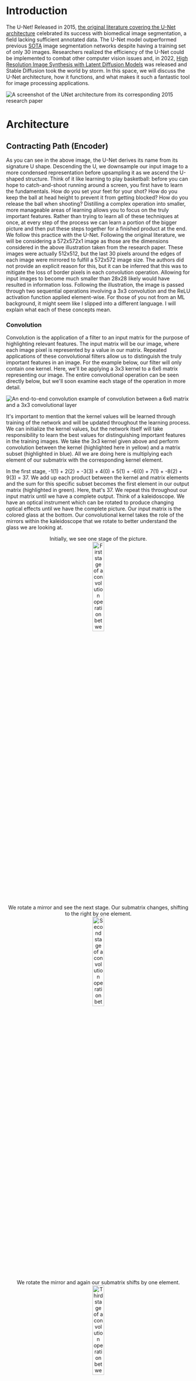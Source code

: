# Introduction

The U-Net! Released in 2015, [the original literature covering the U-Net architecture](https://arxiv.org/abs/1505.04597) celebrated its success with biomedical image segmentation, a field lacking sufficient annotated data. The U-Net model outperformed previous [SOTA](https://github.com/ejohansson13/concepts_explained/blob/main/Acronyms.md) image segmentation networks despite having a training set of only 30 images. Researchers realized the efficiency of the U-Net could be implemented to combat other computer vision issues and, in 2022, [High Resolution Image Synthesis with Latent Diffusion Models](https://arxiv.org/abs/2112.10752) was released and Stable Diffusion took the world by storm. In this space, we will discuss the U-Net architecture, how it functions, and what makes it such a fantastic tool for image processing applications.

![A screenshot of the UNet architecture from its corresponding 2015 research paper](/UNet/Images/unet_architecture.png)
# Architecture

## Contracting Path (Encoder)

As you can see in the above image, the U-Net derives its name from its signature U shape. Descending the U, we downsample our input image to a more condensed representation before upsampling it as we ascend the U-shaped structure. Think of it like learning to play basketball: before you can hope to catch-and-shoot running around a screen, you first have to learn the fundamentals. How do you set your feet for your shot? How do you keep the ball at head height to prevent it from getting blocked? How do you release the ball when shooting? Distilling a complex operation into smaller, more manageable areas of learning allows you to focus on the truly important features. Rather than trying to learn all of these techniques at once, at every step of the process we can learn a portion of the bigger picture and then put these steps together for a finished product at the end. We follow this practice with the U-Net. Following the original literature, we will be considering a 572x572x1 image as those are the dimensions considered in the above illustration taken from the research paper. These images were actually 512x512, but the last 30 pixels around the edges of each image were mirrored to fulfill a 572x572 image size. The authors did not provide an explicit reason for this, but it can be inferred that this was to mitigate the loss of border pixels in each convolution operation. Allowing for input images to become much smaller than 28x28 likely would have resulted in information loss. Following the illustration, the image is passed through two sequential operations involving a 3x3 convolution and the ReLU activation function applied element-wise. For those of you not from an ML background, it might seem like I slipped into a different language. I will explain what each of these concepts mean.  

### Convolution
Convolution is the application of a filter to an input matrix for the purpose of highlighting relevant features. The input matrix will be our image, where each image pixel is represented by a value in our matrix. Repeated applications of these convolutional filters allow us to distinguish the truly important features in an image. For the example below, our filter will only contain one kernel. Here, we'll be applying a 3x3 kernel to a 6x6 matrix representing our image. The entire convolutional operation can be seen directly below, but we'll soon examine each stage of the operation in more detail.

![An end-to-end convolution example of convolution between a 6x6 matrix and a 3x3 convolutional layer](/UNet/Images/convolution_with_calculations.png)

It's important to mention that the kernel values will be learned through training of the network and will be updated throughout the learning process. We can initialize the kernel values, but the network itself will take responsibility to learn the best values for distinguishing important features in the training images. We take the 3x3 kernel given above and perform convolution between the kernel (highlighted here in yellow) and a matrix subset (highlighted in blue). All we are doing here is multiplying each element of our submatrix with the corresponding kernel element.

In the first stage, -1(1) + 2(2) + -3(3) + 4(0) + 5(1) + -6(0) + 7(1) + -8(2) + 9(3) = 37. We add up each product between the kernel and matrix elements and the sum for this specific subset becomes the first element in our output matrix (highlighted in green). Here, that's 37. We repeat this throughout our input matrix until we have a complete output. Think of a kaleidoscope. We have an optical instrument which can be rotated to produce changing optical effects until we have the complete picture. Our input matrix is the colored glass at the bottom. Our convolutional kernel takes the role of the mirrors within the kaleidoscope that we rotate to better understand the glass we are looking at. 
<p align="center" width="100%">
  Initially, we see one stage of the picture. <br>
  <img src="/UNet/Images/cwc_first_stage.png" alt="First stage of a convolution operation between a matrix and a kernel" width="25%">
</p>

<p align="center" width="100%">
  We rotate a mirror and see the next stage. Our submatrix changes, shifting to the right by one element. <br>
  <img src="/UNet/Images/cwc_second_stage.png" alt="Second stage of a convolution operation between a matrix and a kernel" width="25%"> 
</p>
 
<p align="center" width="100%">
  We rotate the mirror and again our submatrix shifts by one element. <br>
  <img src="/UNet/Images/cwc_third_stage.png" alt="Third stage of a convolution operation between a matrix and a kernel" width="25%">  
</p>

<p align="center" width="100%">
  And again, completing the topmost row. For every step in our convolutional operation, the relevant matrix subset will be in blue.<br>
  <img src="/UNet/Images/cwc_fourth_stage.png" alt="Fourth stage of a convolution operation between a matrix and a kernel" width="25%">  
</p>

So far, we have only been looking at the top row of the kaleidoscope image. And so we shift the lens down slightly to the next stage. Accordingly, our submatrix will shift down one row, and we will repeat the above process for the next row in our matrix. A lot of the image will look the same but we have swapped the topmost row for the next row down. ![Second row of a convolution operation between a matrix and a kernel](/UNet/Images/cwc_second_row.png) We complete the second row, shift down, and perform the same operations on the third row in our matrix. ![Third row of a convolution operation between a matrix and a kernel](/UNet/Images/cwc_third_row.png) We shift down another row and arrive at all the information our kaleidoscope has to offer and correspondingly all the information our kernel has taken from our input matrix. ![Fourth row of a convolution operation between a matrix and a kernel](/UNet/Images/cwc_fourth_row.png) 
As you can see in the example, our input matrix is 6x6 while our output matrix is 4x4. The reason for this decrease in size is that as we move the kernel around the input matrix, we lose out on the edge most matrix elements. Convolution discards the edges of the image due to the incomplete context around those pixels, similar to our example.

#### Stride, Padding, and Kernel Size

Convolution is a more complex operation than the example presented above. Now that we've walked through a simplified example, let's touch on some more details of its functionality. 

##### Stride
Stride determines how our kernel moves around our input matrix. In our example above, we utilized a 3x3 kernel to filter our 6x6 input matrix. Our kernel shifted by one value as it maneuvered through the matrix. Our kernel operated with a stride of 1. The matrix subsets that interacted with our kernel are highlighted in blue below.
<p align="center" width="100%">
  <img src="/UNet/Images/convolution_stride_1.png" width="55%">
</p>

We can see that our kernel interacted with one 3x3 submatrix before shifting by one column and interacting with the adjacent 3x3 submatrix. This is a stride of 1. If our kernel operated with a stride of 2, it would "skip" a column and operate on the next 3x3 submatrix. Let's look at which submatrices would be used if our kernel operated with a stride of 3.

<p align="center" width="100%">
  <img src="/UNet/Images/convolution_stride_3.png" width="55%">
</p>

Our kernel starts with the same initial submatrix. It then strides 3 values and selects the next submatrix. Reaching the end of the row, it shifts down. With a stride of 1, it would shift down by one row. But, our stride defines both how our kernel moves horizontally and vertically. With a stride of 3, we shift down by 3 values. Our next submatrix is selected. We then shift horizontally by another 3 values and arrive at the end of our input matrix. This leaves us with far fewer submatrices that interact with our kernel, affecting the size of our output matrix. We can visualize this below.

<p align="center" width="100%">
  <img src="/UNet/Images/convolution_stride_3_result.png" width="55%">
</p>

Our initial convolution operation with a stride of 1 gave us an output matrix of 4x4. With a stride of 3, the same convolutional kernel outputs a 2x2 matrix. Changing our stride changes the number of opportunities our kernel has to interact with our input matrix elements. With a stride of 3, it still touches every matrix element, but there are no overlapping values in our submatrices. Each 3x3 submatrix is isolated, convolved, then dispatched for the next submatrix. In contrast, our convolution with a stride of 1 had multiple overlapping values between submatrices. This allowed the kernel to consider both the current window of data and its relation to our previous window. Shared values between submatrices offer the kernel a comprehensive view of both the current submatrix and its broader context of neighboring data. Lengthening the stride narrows the kernel's focus to a singular window at a time and minimizes the context gleaned from shared values between operations. 

##### Padding
Another convolutional element is padding. Padding also affects the size of our convolutional output. In our initial example, we convolve a 6x6 input matrix and output a 4x4 matrix. Some information on the border of our matrix is lost due to the lack of corresponding context. The impact of values along the edge of our matrix is minimized as they have fewer options to interact with the kernel. To mitigate that information loss, we can employ padding. Padding insulates our input matrix by appending it with rows and columns of additional data. This additional data increases the consideration given to our border values by the kernel. This data usually follows one of two functions: padding by mirroring or padding with zeros.

<p align="center" width="100%">
  <img src="/UNet/Images/convolution_padding_mirror.png" width="35%">
</p>

Mirroring, as seen above, involves copying the adjacent outer elements. The intuition behind mirroring is to extend the matrix with identical values to those along the border, ensuring the broader context extending our image follows the same distribution as our original matrix values. In our example above we padded by 1. We added 1 row on top of our matrix, 1 row along the bottom, 1 column to the left of our matrix, and 1 column to the right. We can pad by any number, up until duplicating the matrix height and width. Beyond that, there is no additional data to mirror. In the U-Net paper, input images to the network were 512x512 but were padded through mirroring to 572x572 to preserve coherency as the image features were downsampled. Increasing our image size by 60 vertically and horizontally requires mirroring the last 30 rows and columns of the input matrix.

<p align="center" width="100%">
  <img src="/UNet/Images/convolution_padding_zeros.png" width="35%">
</p>

An alternative option for padding is to pad with zeros. As demonstrated above, padding with zeros is autological. We append our input matrix with zeros along the border, extending our data to allow for the border values to factor into our convolutional operation. Padding with zeros diverges from mirroring in the emphasis placed along the border values. While mirroring emphasizes homogeneity in the extension of our input data, padding with zeros directs the kernel's focus to the matrix's original data. It extends our input matrix by zeros, increasing our height and width but maintaining our original data distribution.

<p align="center" width="100%">
  <img src="/UNet/Images/convolution_padding_results.png" width="50%">
</p>

Above, we can see the results of either padding operation when convolved with our original 3x3 kernel. As you can see, in both cases, our output matrix has the same height and width as our original input matrix. Padding by 1 preserves the dimensionality of our input and prevents the slight downsizing of data that would otherwise occur. Logically, the differences between the output matrices of either padding method only lie on the edges of the matrices. This is where we padded the image and this is the position of their distinctions. In fact, the inner 4x4 matrix of both outputs are identical to each other and the original 4x4 output matrix we received from our convolution without padding, revisited below. 

<p align="center" width="100%">
  <img src="/UNet/Images/convolution_original_result.png" width="40%">
</p>

Padding allows control over the height and width of the output matrix without affecting the core values propagated throughout our network. By controlling the amount we pad to the input matrix, we have direct control over the size of the output matrix. If we want to preserve our height and width, we can pad by 1. If we want to increase the size of our output matrix, we can pad by a larger number. Padding offers a quick and easy solution to preserve dimensionality throughout convolutional operations. There is no concern of data distortion through padding. Padding symmetrically centers the input data and appends additional data to the edges of the matrix. However, padding by too much propagates nonsensical values along the edges of our output matrices. For that reason, the padding amount is normally proportional to the size of the input matrix. 

##### Kernel Size
The last convolutional variable we'll cover in this section is kernel size. In the example above and the majority of the U-Net, 3x3 kernels are used for convolution. Convolutions with a 3x3 kernel are fairly ubiquitous throughout machine learning architectures. They offer a local context without considering too many values for each operation. Convolution with a 3x3 kernel ensures that only adjacent values are considered at every step. It also prevents overt downsizing of our matrix dimensions. Let's look at the effect of increasing kernel size to a 5x5 convolutional kernel.

<p align="center" width="100%">
  <img src="/UNet/Images/convolution_kernel_five_by_five.png" width="45%">
</p>

We perform convolution with a stride of 1 and no padding. As we can see, increasing our kernel size to 5x5 has resulted in a decrease in the size of our output matrix, from 4x4 to 2x2. Considering more values at each kernel interaction results in fewer operations needed to consider the entirety of our input matrix. It can also affect the progression of image features. Compressing more values into each kernel interaction dilutes the focus paid to each feature in a submatrix. We can think of the submatrix corresponding to the kernel as a class, and the kernel as the respective teacher. Increasing the number of students forces the teacher to pay attention to an increased number of variables. Increasing the potential recipients of concentration leaves less attention for other students. For image features, this would be a potentially significant characteristic going unnoticed and failing to advance in the network. We can visualize this by comparing our original output matrix from a 3x3 kernel to our new output from a 5x5 kernel. 

<p align="center" width="100%">
  <img src="/UNet/Images/convolution_kernel_size_results.png" width="30%">
</p>

Comparing these matrices, it's difficult to observe much similarity. Broadening the window for every convolution operation resulted in an unbalanced impression of certain features in the data. Some features were overemphasized, while others seem to be underemphasized. This is a toy example. With a larger input matrix, it would be more difficult to discern the effect of a larger kernel on the convolutional end-product. With larger input data, the importance placed on the locality of features can be minimized. Larger input size would likely lead to larger features, which can be properly captured in a larger convolutional kernel. 

Smaller kernels have a significant advantage in computational costs. A smaller kernel size requires fewer numbers for the model to remember. Remember how we mentioned the network was responsible for ultimately determining the values of the convolutional kernels? It does this by comparing its predicted output to a provided correct answer, which we'll touch more on later. A smaller convolutional leads to fewer numbers the network has to update and fine-tune in the hopes of improving its output.

We touched on a few more details of convolution: stride, padding, and kernel size. As demonstrated above, altering any of these parameters can affect the dimensionality of the features we advance in our network. They can alter the attention paid to adjacent features and the overall perspective taken on the input data. They aren't necessary for the U-Net but, any intuitive understanding of convolution would be incomplete without considering their effect. The examples we gave above were simplified and only considered one channel, but all three aspects operate the same on multi-channel inputs.

### Rectified Linear Unit
Now that we thoroughly understand convolution, let's talk about activation functions. Continuing with our matrix example, we can take our output matrix and apply an element-wise activation function. An activation function takes in a value and acts like a security checkpoint at the airport. At the airport, if you have a bottle with liquid over a certain volume, you must empty it before continuing. Rules are in place and if you fall short of those rules, you alter your input before proceeding. Depending on the value input to the activation function, it may allow that value to pass unaffected or reject the value and replace it with 0. These actions will also change depending on the respective activation function. The rectified linear unit (ReLU) activation function allows all nonnegative values to pass, and rejects negative values, setting them to 0.
<p align="center" width="100%">
  <img src="/UNet/Images/relu_activation_function.png" alt="A graph demonstrating the Rectified Linear Unit activation function" width="25%">
</p>

After passing our output matrix through the ReLU activation function, we have the following matrix. As you can see, only negative values were affected.
<p align="center" width="100%">
  <img src="/UNet/Images/matrix_after_activation.png" width="55%">
</p>

By passing our output matrix through this activation function, we are zeroing all negative values. This is important. Activation functions take on the nonlinear responsibility of our network. Without introducing any nonlinearity, we are bounding our network to linear representations. Regardless of our architecture or number of layers, a combination of linear operations will always result in a linear output and fail to capture a more complex relationship. This is illustrated in the graph below. We have a simple linear relationship (y=2x) and a more complex linear relationship (y=5(2(x-1)-2)-5). Both are attempting to model the quadratic relationship \(y= x^2\).
<p align="center" width="100%">
  <img src="/UNet/Images/linear_vs_nonlinear.png" alt="A simple example of linear operations failing to capture more complex data relationships"               width="30%">
</p>
  
Expressing this idea in 2-dimensions might seem reductive, but we can see that regardless of the number of operations in our linear relationship, we fail to adequately represent the quadratic curve. We can better capture it at a single instance, but linear operations will always fail to correctly model nonlinear relationships. Nonlinear activation functions allow us to represent more complex relationships in our data, a critical aspect of machine learning models. [Here is a video of Andrew Ng on nonlinear activation functions](https://www.youtube.com/watch?v=NkOv_k7r6no), explaining their functionality and importance if you want to learn more.

### Down-sampling (Max Pooling)
The stages mentioned above are repeated twice. Our initial image is passed through a convolution operation, then ReLU, and that result is passed through another round of convolution and activation functions. Next, we arrive at the downsampling step, illustrated in the below diagram with a red arrow.
<p align="center" width="100%">
  <img src="/UNet/Images/first_downsampling_step.png" alt="The first max pooling operation performed on the contracting path of the U-Net" 
        width="10%">
</p>

To downsample our matrix output, we perform a 2x2 max pooling operation. Max pooling maintains the most essential features of our image while condensing our information. Preservation of information while downsampling is crucial. Ultimately, our image will be condensed to a 28x28 representation. Any information lost during that compression will lead to poorer results at the final output of our model. Below, we can revisit our matrix example. To preserve size, let's keep the matrix after one convolution operation and activation function, rather than performing the dual operations used in the U-Net. At each 2x2 matrix subset, we will highlight the most relevant value and pass it on to our output matrix (highlighted in green).
<p align="center" width="100%">
  <img src="/UNet/Images/max_pooling.png" alt="Example of a max pooling operation transforming a 4x4 matrix into a 2x2 matrix" width="35%">
</p>

By emphasizing the most relevant features in our image, we are also diminishing the less important features. The network becomes less concerned with discoloration or lighting of an image and focuses on the critical features of the objects contained within the image.

Following the convolution, ReLU, and now max pooling operations, the most relevant features of the image have been highlighted for the network to learn. Distilling our higher-dimension image to a lower-dimension representation allows for easier and faster computations, especially when our images aren't 4x4 as in the example above, but 568x568. With each max pooling operation, we decrease our total number of pixels by 75%, halving both the number of rows and the number of columns in our matrix. By halving our matrix both horizontally and vertically, we have arrived at a much more compact image representation. 

### Channels
Let's take a step back and revisit convolution. They have an important feature I didn't touch on, channels. Channels are the third dimension for our image matrices. Similar to how images have a height and width, they also have channels. Channels represent the number of distinct spaces offering information on our image. Think of channels as a stack of our images. Each version of the image in the stack is a channel. Each channel in our stack offers a different perspective on our image. 

One way to think of this is through the RGB color space. RGB images are stored with three channels: red, green, and blue. Each channel focuses on one color in the image. We can look at the below image of a lake separated to its respective red, green, and blue channels. One channel in our image focuses on the intensity of red in the image. Another focuses on the green in our image, while the third channel focuses on the blue.
<p align="center" width="100%">
  <img src="/UNet/Images/image_channels.png" alt="An example image broken down to its respective red, green, and blue channels." width="75%">
</p>

Since we know that each image is a matrix, we can also consider channels as a stack of matrices. Each matrix in our stack corresponds to one channel in our image. Similar to above, our image will have three channels, one for each of the RGB colors. Therefore, our stack will have three matrices. Each matrix has the same height, width, and number of pixels. Each cell in our matrices corresponds to one pixel of our image. The value of each cell illustrates the magnitude of the channel-specific color in that pixel of our image. In the example below, these values will range from 0-1, with 0 demonstrating no magnitude and 1 representing absolute magnitude. As we can see, the upper-left pixel in our image appears to be fairly split between red and blue with a smaller emphasis on green. The bottom-left pixel appears to have a heavy red influence, but green and blue are also apparent in that image pixel.
<p align="center" width="100%">
  <img src="/UNet/Images/channels.png" alt="An image matrix with pixel values corresponding to its red, green, and blue channels." width="25%">
</p>

The examples above explain the concept of image channels by tying each channel to one of the RGB colors. However, channels don’t have to be restricted to the color space. Channels can represent any image feature, and often represent image information we take for granted visually, but are essential to a computer’s comprehension. Presenting an image in more channels offers more information on its features and gives the network more opportunities to learn image information.

The alternative to multiple channels for an image is only one channel. This is known as grayscale. If an image only has one channel, it lacks all of the other information we described. There is no information on color, saturation or anything besides the intensity of gray shading. A 0 in a pixel would represent white, and a 1 would represent black. Grayscale images only need one channel for information. When performing convolution, we control the number of channels in our output, allowing the network to broaden its image understanding. It can go beyond grayscale, and process multiple image features from different perspectives. In the paper, the first convolutional operation receives a grayscale image as input and converts it to 64 channels representing the image features. That diagram is presented below.
<p align="center" width="100%">
  <img src="/UNet/Images/unet_first_conv.png" width="10%">
</p>

Every rectangle indicating the image features will have the height and width dimensions near the bottom of the rectangle and the number of channels above the rectangle. A 572x572x1 image is input and broadened to 570x570x64. Our input image only holds one channel, as the biomedical images the network was trained on are all in grayscale. If we were training on RGB images, we could feed in images with 3 channels (572x572x3) and still have a 570x570x64 sized output. Convolution allows total control of the number of channels in an output image. Let's take a look at how that works.

### Convolution with Multiple Channels

In our initial convolution example, we explained that our convolutional filter would only contain one kernel. This was a simplified example. For more complex examples, i.e. when dealing with images with multiple channels, a convolutional filter is a collection of kernels, with one kernel for each input channel. When changing the number of channels in an output image through convolution, one filter exists for each output channel. Let's consider a multi-kernel, multi-filter example, expanding our convolution example from earlier before scaling up to the dimensions used in the paper.

In our earlier convolution example, we treated a singular 6x6 matrix as a grayscale image. Now let's consider a two-channel image. We'll have two 6x6 matrices representing our image. Those matrices are given below, and will be highlighted in their respective colors throughout the illustration. Keep in mind this is an example, so the values for the image, convolutional kernels, and output are all arbitrary.
<p align="center" width="100%">
  <img src="/UNet/Images/two_channel_image.png" width="45%">
</p>

If we want to expand this image to 3 channels, we would have one filter for each output channel we hope to generate. We would need three filters. Each filter would have one kernel for each channel of our input image. For us, that means each filter will have two kernels. That gives us three filters (one for each output channel), each with two kernels (one for each input channel). The filters are given below and will be highlighted in yellow throughout the example.
<p align="center">
  <img src="/UNet/Images/unet_filter1.png" width="30%" />
</p>
<p align="center">
  <img src="/UNet/Images/unet_filter2.png" width="30%" />
</p>
<p align="center">
  <img src="/UNet/Images/unet_filter3.png" width="30%" />
</p>

Now, let's perform convolution with these three filters. Each kernel corresponds to one image input channel. The first kernel in each filter will only interact with the first image channel and the second kernel in each filter will only ever interact with the second image channel. Feeding in our image, we repeat the same convolutional process described above. To save space, I've abstracted the calculations, but feel free to work them out for yourself.
<p align="center" width="100%">
  <img src="/UNet/Images/unet_conv_filter1.png" width="45%">
</p>

We move on to the second convolutional filter and repeat our convolution across both kernels. Each kernel interacts with one image channel and we output two matrices.
<p align="center" width="100%">
  <img src="/UNet/Images/unet_conv_filter2.png" width="45%">
</p>

We repeat the process with our third and final filter, applying its two kernels across our input image.
<p align="center" width="100%">
  <img src="/UNet/Images/unet_conv_filter3.png" width="45%">
</p>

We've taken our 6x6x2 image input and, through convolution, arrived at 6 4x4 matrices for our output. You can see these matrices below.
<p align="center" width="100%">
  <img src="/UNet/Images/unet_total_conv_1.png" width="75%">
</p>

You'll notice we want a 4x4x3 output, but we currently have 6 matrices. Each convolutional filter is responsible for one channel of our output image, so we sum across each filter. This is as simple as matrix addition and gives our expected image output of 4x4x3. That addition is illustrated below, along with the overall convolution result.
<p align="center" width="100%">
  <img src="/UNet/Images/unet_total_conv_2.png" width="65%">
</p>
<p align="center" width="100%">
  <img src="/UNet/Images/unet_total_conv_3.png" width="70%">
</p>

We have transformed our 6x6x2 input matrix into a 4x4x3 output. Convolution allowed the broadening of our two-channel image into three channels, offering additional perspectives for the network to better understand our image. Let's consider a higher-dimension example, the first convolution operation in the paper, but treat our input as an RGB image. In the paper, this is an expansion of a grayscale 572x572x1 to 570x570x64. We'll be treating it as an RGB image of size 572x572x3 convolved to 570x570x64.
<p align="center" width="100%">
  <img src="/UNet/Images/unet_first_conv.png" width="10%">
</p>

This will be a very similar process to the one explained above. Again, we'll have one 3x3 kernel for each input channel. Since our input image is 572x572x3, we have 3 kernels per filter. We have one filter for each output channel of our convolved image. Our output is going to be 570x570x64, so we need 64 filters. This gives us 64 filters (one for each output channel), each with 3 (number of input channels) kernels of dimension 3x3. Exactly like the example given above, each kernel corresponds to one input channel and outputs one matrix. The output matrices are then summed within each filter, giving us the same number of output channels as number of filters.

Convolution gives our network total control over the number of input and output channels. Each kernel corresponds to one input channel. Each filter corresponds to one output channel. Having a unique kernel for each image input channel allows the network to singularly determine the best parameters to highlight the image details contained within each channel. Having multiple kernels for each filter ensures that every output channel of our image contains an amalgamation of the information offered across every channel of our input image. This preservation of information throughout our convolutional operations plays a large role in the efficiency of the U-net and its success with small training sets.

Now that we understand convolution with multiple channels, we can better understand the importance of increasing channels while decreasing our data dimensions. Increasing the number of channels affords our network additional perspectives to digest image features. Compressing our images to smaller and smaller dimensions throughout the contracting path of the U-Net runs the risk of information loss. Doubling the number of channels after every downsampling operation mitigates that risk by augmenting the number of avenues available to the network to observe image features.

## Bridge
The stages described above (3x3 convolution, ReLU, 3x3 convolution, ReLU, 2x2 max pooling) are repeated multiple times before arriving at the bridge, the bottom of the U-shaped architecture. This is our link between the contractive path we have descended and the expansive path we will soon ascend. Our image is at its smallest dimensions. From our initial 572x572x1 matrix, we have arrived at a 32x32x512 representation. This is the output of the final max pooling operation (red arrow below) and serves as our input to the bridge.
<p align="center" width="100%">
  <img src="/UNet/Images/bridge.png" alt="Diagram of the bridge of the U-Net architecture taken from the corresponding 2015 research paper" width="55%">
</p>

At these smaller dimensions, information preservation is critical. Our progress thus far, descending the contracting path and filtering the most important features, is redundant if information is lost at this bottleneck. Preserving relevant information from multiple perspectives was the motivation behind expanding the number of channels for our image features. We continue that process at the bridge, doubling our number of channels to 1024. Concurrently, we apply another convolution and activation function operation. This is the absolute bottom of our network. At this stage, we are focusing on the minutiae of our technique. You're practicing keeping your hands high running around the screen to catch the ball. You're staying on the tips of your toes in the act of catching the ball. You're training the flick of your wrist when releasing the ball for a shot. We are simultaneously practicing these micro details in 1024 different situations to determine the significant aspects of our technique we'll maintain when scaling our technique back up to the macro level. The U-Net is scrutinizing the image features that have been propagated to the bridge and retaining the features it considers essential. We apply one more convolution and activation function pairing before beginning the process of reassembling our image from its features and scaling back up to pixel-space. 

## Expansive Path (Decoder)
Throughout our encoder process, we performed multiple sequential operations. Convolutions were followed by an activation function, and multiple convolution-activation operations occurred before we downsampled our image features. The decoder section follows a similar process. We are now putting our techniques together in hopes of shooting the perfect shot, just like the network assembling the features it has learned from its training. Throughout the expansive path, we'll be scaling what we've learned. Rather than practicing catching the ball, setting our feet, and raising the ball to shoot individually, we will be practicing these skills together. The purpose of the encoder was to determine the most important image features and provide the network enough channels to inspect these features. The decoder's purpose is to amalgamate the information offered by each of these channels while restricting information loss. The decoder is responsible for rebuilding the image from the network's determined features and comparing the model output to our desired outcome. Learning at every stage of the decoder will be augmented through skip connections, which I'll cover below. 

After we arrived at the bottom of the U, our image features reached their smallest dimensions. Rather than continue downsampling, we begin upsampling and ascending the expansive path of the architecture. At some point, no matter how much you practice each technique individually, the only way to increase your proficiency with shooting coming off of a screen is incorporating your improved individual techniques into the holistic movement of shooting off of a screen. That is what we are doing here. We've distilled our task into its multiple separate techniques and now it is time to start putting it all together again and observing our improvement.

### Skip Connections
As we ascend the expansive path, we notice a significant change in the architecture from the contracting path. Skip connections, or connecting paths, offer an opportunity for our network to augment its learning at every decoding step through information from the corresponding encoding step. Skip connections link images at similar stages in their respective processes. These connections across the architecture boost our image understanding. Images from the contracting path are cropped and concatenated onto our expansive path images. Since images are taken from equivalent steps in their respective processes, they have an equal number of channels. Our expansive path images, immediately following upsampling (represented by the green arrow below), are augmented with their counterparts and the number of channels is doubled. Images from the contracting path are cropped so that they fit the size of their respective stage in the expansive path. In the illustration below, decoding stage images have dimensions of 392x392x64. Encoding stage images have dimensions of 568x568x64 and are cropped to match the height and width of their decoding stage counterparts. The crop is denoted by the dotted blue lines and the connecting path is illustrated by the gray arrow in the image below. After concatenating the two groups of image features together, we arrive at a 392x392x128 matrix representation. The concatenated contracting path image features are depicted as a white rectangle extending the expansive path image features.
<p align="center" width="100%">
  <img src="/UNet/Images/connecting_path_crop.png" alt="Crop of the U-Net architecture taken from the corresponding 2015 research paper" width="60%">
</p>

The benefit here is that by combining the features present at the encoder stage with those present at the decoder stage, we obtain a more complete understanding of the image. We augment the learned semantic features of our data at the decoding stage with the spatial data provided by their encoding stage counterparts. Image channels contribute to the network's image comprehension, and concatenating decoding stage channels with their encoding stage complements provides additional context on the proximity and proportionality of image features. By concatenating the encoder stage representations to our decoder stage, we gain information from a higher resolution image and allow for more accurate image reconstruction. 

Throughout our basketball analogy, we've been breaking down the act of shooting a basketball while running around a screen into smaller and smaller movements. Practicing these smaller techniques allowed us to focus wholly on their improvement. We reached the smallest movements at the bridge of the U-Net: keeping your hands high to catch the ball, the flick of your wrist, etc. Now, we're incorporating these techniques into the entire movement. There is a risk. Abruptly scaling the concentration of your follow-through on a standing jump shot to a shot while decelerating, turning, and releasing runs the risk of information loss. Suddenly having to account for many more variables (slowing, turning, jumping) leads to less attention paid to the follow-through. We can mitigate this information loss by recounting the procession of events leading to a successful shot in-motion. We decelerate when we come to the screen. We begin turning our hips as soon as the ball hits our hands. We set our feet to jump. We rise, and release the ball. Remembering the broader context of these smaller techniques assuages their upscaling friction. It allows us to focus not just on the important movements we learned (releasing the ball correctly), but to integrate them seamlessly into the complete movement. Assimilating encoder-stage information mitigates the U-Net's information loss while upscaling. The decoder-stage information has been wholly attentive to the image features propagating through the network. The cropped encoder-stage features remind the network of the structural proximity of the image features. Consolidating the information present in both stages boosts the network's spatial awareness while maintaining its concentration on the most important image features. 

This concept is illustrated below, visualizing the learned semantic information present at the decoder stage, the spatial information present at the encoder stage, and the benefit of concatenating both stages' data together. This illustration is taken from [a video](https://www.youtube.com/watch?v=NhdzGfB1q74) explaining the overall U-Net architecture and its functionality.

<img src="/UNet/Images/decoder_stage_sc.png" width="33%" /> <img src="/UNet/Images/encoder_stage_sc.png" width="33%" /> <img src="/UNet/Images/combined_stage_sc.png" width="33%" />

### Up-Sampling
Two main approaches exist to upsampling: nearest neighbor interpolation and transposed convolution. Nearest neighbor interpolation is the original implementation covered in the research paper and, like max pooling, is very intuitive. Transposed convolutions are an alternative approach, [summarized below](#transposed-convolution). Nearest neighbor interpolation functions by expanding each image feature's footprint. We quadruple our matrix size by doubling the number of rows and doubling the number of columns in our data. We can convert a 2x2 matrix to a 4x4 matrix by doubling the representation of each value horizontally and vertically, as seen below.
<p align="center" width="100%">
  <img src="/UNet/Images/simple_upsampling.png" alt="Matrix example of simple upsampling operation" width="45%">
</p>

We quadruple every instance of our previous values to double our matrix's rows and columns. There are no kernels, learned values, or nonlinearity, offering a quick path to upsampling our compressed image features. After descending the contractive path, and compacting our image information, ascending our expansive path is focused on restoring the image to its original dimensions, while maintaining the features discovered through our descent. Nearest neighbor interpolation offers a quick upsampling operation without affecting our learned features.
<p align="center" width="100%">
  <img src="/UNet/Images/upsampling_step.png" alt="The last upsampling operation performed on the expanding path of the U-Net" width="30%">
</p>

Directly following our nearest neighbor operation, we perform 2x2 convolution. In the diagram above, the number of channels remains the same between upsampling (green arrow) and concatenating the encoder stage images with the decoder stage images (gray arrow). Two steps are performed sequentially in the green arrow illustrated above. 

First, nearest neighbor interpolation is performed as previously described. Every matrix value is quadrupled, doubling our matrix dimensions and giving us an upsampled representation of our image features. In the diagram above, that would double our 196x196x128 matrix to 392x392x128. Notice our number of channels has not changed. We're only affecting the height and width dimensions of our image features. Next, 2x2 convolution is performed to halve the number of channels. Convolution at this kernel size immediately filters our upsampled feature values. Continuing the example, our features would now have dimensions of 392x392x64. Convolution filters the upsampled values across the provided number of channels, setting the stage for concatenation with the encoder-stage features arriving via skip connection. We concatenate our encoder stage matrices (white half of rectangle above) to our upsampled image features (blue half of rectangle), arriving at the depicted 392x392x128 matrix. These image dimensions then proceed to the next stage of convolution and activation functions.

### Convolution and ReLU
The U-Net, like any other neural network, is dependent on the extraction of features from our data. The extraction of local image features is accomplished through convolution. The intuition behind the success of convolution for computer vision tasks is pixel dependency. Coherent images have a lot of pixels that are similar to the pixels around them. After all, it'd be pretty difficult to understand an image if one pixel had little to no dependency to the pixels immediately surrounding it. Because pixels are dependent on each other to create an understandable visual, the local windows employed by convolution allow us to extract image features. We can analyze one area of an image, understand its relation to adjacent areas and, from the ground-up, create an understanding of our image. However, as we've seen in our exhaustive examples, convolution is just a linear combination of data. Activation functions complete our feature extraction team. As mentioned in our activation function section, you can combine as many linear relationships as you want in as complex a sequence as you'd like, you'd still arrive at a linear relationship. Activation functions are what allow for our nonlinear modeling. Using a higher-order relationship to model our features allows for more complex expression of their dependencies and distinctions.

Throughout our decoding path, the convolution and activation function operations repeat their purpose from the encoding path: extracting and emphasizing image features. The success of the U-Net in computer visions is largely predicated on its ["inductive bias for spatial information"](https://arxiv.org/pdf/2112.10752). That successful learning and spatial awareness is directly correlated to the success of convolution and the ReLU function in extracting semantic and spatial information, which is then reiterated throughout the decoding path via the skip connections. Revisiting the U-Net's architecture, you might not even notice the monotony of blue arrows linking stages throughout the diagram. These denote the sequential application of convolution and ReLU operations. One follows the other, throughout our network, building our network, and serving as the bread and butter of our network.

#### Final Layer (1x1 Convolution)
<p align="center" width="100%">
  <img src="/UNet/Images/unet_architecture.png" alt="A screenshot of the UNet architecture from its corresponding 2015 research paper" width="65%">
</p>

We've propagated our image through the network, arriving at our final location to output our segmented image and measure our success. We've upscaled our image to the correct height and width, roughly matching our original pixel-space image dimensions. However, we have an incorrect number of channels. We can resolve this through convolution. Throughout our architecture, as mentioned in the previous section, sequential applications of convolution and ReLU functions were denoted by a blue arrow. The final operation in the diagram is illustrated with a disparate color. That arrow represents a singular convolution operation. Specifically, since we do not want to change the height and width of our image, a 1x1 convolution. Convolution employing 1x1 kernels allows for comprehensive control over the number of channels in our image output. In this case, receiving features with 64 channels and outputting 2 channels solely requires 2 convolutional filters, each containing 64 kernels of size 1x1. [This video](https://www.youtube.com/watch?v=c1RBQzKsDCk) offers a great explanation on 1x1 convolutions, their utility, and use cases.
<p align="center" width="100%">
  <img src="/UNet/Images/unet_final_conv.png" alt="The final convolution operation taken from the Unet research paper" width="25%">
</p>

After feeding our image features through the network from start-to-finish, we are now ready to measure our performance. Was our network successful in picking up on the relevant information of our image? Could the model correctly segment that information, highlighting the appropriate segmentation area? Was the information correctly upscaled? Does everything in our ouput image look proportional? Let's compare our output to the provided ground-truth image and determine how successful we were.

### Error Function (Cross-Entropy)
We've done it. We've practiced setting our feet coming around the screen, we've practiced our hand positioning, and we've practiced our follow-through. We've spent time practicing each part of the technique separately and now it's time to put it all together. You run around the screen, catch the ball, shoot, and... CLANGGGG! Off front-rim. What happened? Somehow, somewhere in the process, something went wrong. You weren't expecting to get it right in your first attempt, were you? Despite the time and energy spent practicing your technique, something was off. Maybe it was the positioning of your feet or maybe it was your release point. This is a learning process. With time, you'll be able to adjust your shot as you learn more about what a good shot looks like and what a bad shot looks like. That learning process is exactly what happens with neural networks.

<p align="center" width="100%">
  <img src="/UNet/Images/unet_output_diagram.png" width="70%">
</p>

After the model outputs its predicted segmentation image, we compare our model's image to the provided ground-truth image, as illustrated above. The ground-truth image is the correct, expected answer. Any difference between our model output and the ground-truth is considered the loss. The function comparing our model output is logically called the loss function. The U-Net's loss function is cross-entropy. To perform cross-entropy, we first need to perform the softmax function. We apply the softmax function across our channel's two images, funneling the result into cross-entropy to compute our overall loss.

<p align="center" width="100%">
  <img src="/UNet/Images/softmax_diagram.png" width="50%">
</p>

Softmax takes our network's output across two channels and converts the raw values to probabilities. It funnels the network's calculations into a likelihood comparing each channel's probability per pixel. These probabilities sum to 1, as you can see above. With softmax, the network is calculating the likelihood that channel 0 (no segmentation) is dominant, or channel 1 (segmentation area) is dominant. This is pertinent, because our ground-truth image is also full of 1's and 0's. A 0 denotes no segmentation, while a 1 denotes an area of interest that should be segmented. 

<p align="center" width="100%">
  <img src="/UNet/Images/cross_entropy.png" width="50%">
</p>

Cross-entropy receives both the model output (converted to probabilities, thanks to the softmax function) and the ground-truth image (all integers, 0 or 1). It penalizes every pixel position with the incorrect label. This means that, even if our softmax function predicted that channel 0 was dominant at a certain pixel with a 0.9 probability, the model still receives a slight loss for the incorrect 0.1 probability. Naturally, that loss is much larger if the channel only outputs a 0.3 probability at that pixel. With this approach, all image channels are encouraged to match the true image labels and incorrect labels are punished. That loss value determines the magnitude of correction needed to improve future outputs. If we shoot the ball and it hits the front rim, we can recognize our shot missed, but it was fairly close. If we fail to make contact with the rim, backboard, or any part of the hoop, we have a larger correction we need to make to our shot. The magnitude of our loss determines the weight of correction necessary to improve future predictions. The learning of the network, tied to that loss, is backpropagation.

Backpropagation is the feedback reception and adjustment a network undergoes in response to its performance. It is key to the success of any neural network. Throughout the training process, the network spends its time practicing and learning its task. It predicts values then adjusts its predictions in response to the training data's true values. These adjustments are the convolutional kernels we've continuously covered throughout this page. Remember how it's the network's responsibility to determine those kernel values? There are a lot of them, multiple kernels for each filter and multiple filters for multi-channel inputs. The network iteratively determines those values by backpropagating the loss between our predictions and the ground-truth. The larger the loss, the larger an adjustment made to those kernel values. This means the network does a lot of learning in its early stages. Its early predictions will look nothing like the expected outputs. Your first few basketball shots might not go anywhere near the hoop. With time, your shots get more and more accurate. With time, the network's predictions get more and more accurate, until we arrive at a successful model with outputs similar to the expected output. That's it. That's the U-Net. We'll touch on some more details of its framework below and look at an example, but that is a broad overview of the model. Hope you enjoyed and I hope it helped.

## Other

### Data Augmentation
<p align="center" width="100%">
  <img src="/UNet/Images/data_augmentation.png" alt="An example image showing data augmentation variations" width="50%">
</p>
  
When training on a limited set of images, as with biomedical image segmentation, it is important to maximize the value we extract from our training set. Data Augmentation is one possibility and plays a large role in the success of the U-Net with biomedical image segmentation. Data Augmentation performs a variety of operations on our images to build robustness in our model against new presentations of the same objects. We might flip our images horizontally, vertically, rotate, crop, or change the saturation of our images. The idea is to present the subject of the image in as many different conditions as possible, such that the network can identify our image subject regardless of the surrounding environment. After all, a bike will always be a bike. By presenting our images in various situations, our network learns to identify the object regardless of its context.

### Dropout
Machine learning models quickly become familiar with images included in the training set. As a result, they often struggle with data that differs from the training set. This is a common problem in machine learning, known as overfitting. The network comes to expect all future data to resemble the data it was trained on. To prevent our network from overfitting, we practice dropout. Our network is a collection of neurons and dropout randomly cancels neurons in the training process to allow all neurons to contribute equally to the network's decision-making. We don't want our network to become overly dependent on one neuron. Instead, we want the network to distribute its decision-making such that all neurons contribute to the network output. This gives us the best opportunity to adapt to new data presented to our model.

Think of our architecture as a human body. If you rigorously practice pushups, you are likely to successfully develop your pectoral, deltoid and tricep muscles. Your legs are likely going to be underdeveloped in comparison. When presented with a squat, you might struggle. By instead practicing exercises that work out more muscles in your body, you give yourself the best opportunity to succeed in any athletic endeavor. Dropout is similar. It randomly cancels neurons to ensure a full-body workout for our network. Rather than only practicing push ups, it occasionally cancels the working of your pectoral, deltoid, and tricep muscles. Instead, it might push your leg or back muscles to work. By preventing the overdevelopment of one muscle group, the network encourages a more balanced development. In turn, this balanced training builds strength in every neuron and leads to greater success when presented with new data.

### Transposed Convolution
Transpose convolution offers an alternative to nearest neighbor interpolation. It offers a learnable kernel to increase our spatial resolution to the desired dimensions. One explanation [can be found here](https://towardsdatascience.com/types-of-convolutions-in-deep-learning-717013397f4d) or videos approaching it from different perspectives can be found [here](https://www.youtube.com/watch?v=fMwti6zFcYY) and [here](https://www.youtube.com/watch?v=xoAv6D05j7g). We are creating a learnable kernel which pads our smaller matrix with zeros and performs convolution for an upsampled representation. Transpose convolution is a more complex operation and slightly more expensive in terms of both time and speed as a result. 

Imagine you have the perfect recipe for chicken wings. Unfortunately it only applies to five chicken wings and is enough to feed yourself for dinner every night, but you're having 10 friends over and want to increase the recipe to accommodate everyone. You could multiply the recipe by 10 to have enough food for you and your guests. That would be nearest neighbor interpolation. But, maybe extrapolating the recipe 10x causes a slight loss in the tanginess from the lime zest or in the sweetness from your honey. You could practice multiple times, changing the ingredients and playing with the spice levels until you arrive at a new recipe you enjoy for 10 people. This would require multiple stages of practicing, tasting the wings, and rewriting the recipe until you're happy with the final product. This would be transpose convolution and has the associated time cost in perfecting its recipe as well.

### Disclaimer: Padding in Convolution
Some details were abstracted through this explanation, including the size of our training set images. Our image set is actually 512x512 pixels, expanded to 572x572 by mirroring the last 30 pixels around the edge of the image. This method is known as padding where a matrix is extended to preserve the boundary information. Think about our approach to convolution. We lost the outer boundary of pixels for every convolution operation we performed. Only the pixels with surrounding context were passed through our convolutional filter. To ensure no edge information was lost in these calculations, we initially pad our 512x512 images to 572x572 by mirroring the 30 pixels around the edge of our image. Padding and stride are important details in convolution we didn't get a chance to explore while examining the U-Net. If you want to read more about them, I [suggest the following website](https://d2l.ai/chapter_convolutional-neural-networks/padding-and-strides.html).

# Examples

Below are some examples of the U-Net's functionality from a self-trained U-Net on the following [dataset](https://molab.es/datasets-brain-metastasis-1/?type=metasrd). The dataset contains images of a metastasis in the brain from Patient 040102. More information can be found in the code subdirectory of the U-Net folder. The U-Net was provided high-resolution imaging of the patient's brain across multiple time points and slowly learned to segment the metastasis from the provided annotated segmentations before being evaluated on images it was not trained on.

<p align="center" width=100%>
  <img src="/UNet/Images/0172_img.png" width="15%" /> <img src="/UNet/Images/0172_msk.png" width="15%" /> <img src="/UNet/Images/0172_pred.png" width="15%" />
</p>

<p align="center" width=100%>
  <img src="/UNet/Images/0185_img.png" width="15%" /> <img src="/UNet/Images/0185_msk.png" width="15%" /> <img src="/UNet/Images/0185_pred.png" width="15%" />
</p>

<p align="center" width=100%>
  <img src="/UNet/Images/0205_img.png" width="15%" /> <img src="/UNet/Images/0205_msk.png" width="15%" /> <img src="/UNet/Images/0205_pred.png" width="15%" />
</p>

As you can see above, the model demonstrates some success in segmenting the larger instances in the brain, but lacks nuance. The provided ground-truth examples mirror a coastline, accounting for minute details in the metastasis area. The U-Net predictions lack this detail, and favor a circular segmentation, likely resulting from the loss metrics the model was trained on and the minimal resources put towards training this model. Let's look at how the model performs with smaller segmentation areas. Does the struggle to capture detail in the segmentation area result in an inability to segment smaller instances?
<p align="center" width=100%>
  <img src="/UNet/Images/0457_img.png" width="15%" /> <img src="/UNet/Images/0457_msk.png" width="15%" /> <img src="/UNet/Images/0457_pred.png" width="15%" />
</p>

<p align="center" width=100%>
  <img src="/UNet/Images/0530_img.png" width="15%" /> <img src="/UNet/Images/0530_msk.png" width="15%" /> <img src="/UNet/Images/0530_pred.png" width="15%" />
</p>

<p align="center" width=100%>
  <img src="/UNet/Images/0531_img.png" width="15%" /> <img src="/UNet/Images/0531_msk.png" width="15%" /> <img src="/UNet/Images/0531_pred.png" width="15%" />
</p>

It's a mixed bag. Some smaller segmentation instances are captured well by the model, while it misses others entirely. The U-Net still favors a circular segmentation area, regardless of the size, for all predictions. The U-Net has demonstrated success with large and small segmentation areas. Its primary limitation seems to be its inability to capture the nuance of segmentation instances. Does the U-Net demonstrate any further issues in its segmentation predictions?

<p align="center" width=100%>
  <img src="/UNet/Images/0551_img.png" width="15%" /> <img src="/UNet/Images/0551_msk.png" width="15%" /> <img src="/UNet/Images/0551_pred.png" width="15%" />
</p>

<p align="center" width=100%>
  <img src="/UNet/Images/0552_img.png" width="15%" /> <img src="/UNet/Images/0552_msk.png" width="15%" /> <img src="/UNet/Images/0552_pred.png" width="15%" />
</p>

In both of the images above, the segmentation area is large. We might expect our model to provide an inadequate border of the area, similar to our previous examples. Instead, the model predicts a much smaller segmentation area. The model lacks confidence in predicting a larger segmentation area despite previously successful performances with similarly sized segmentation instances. Let's take a look through the lens of the U-Net and what the model receives as input to understand its decision-making. 

<p align="center" width=100%>
  <img src="/UNet/Images/z_0551_img.png" width="15%" /> <img src="/UNet/Images/0551_msk.png" width="15%" /> <img src="/UNet/Images/0551_pred.png" width="15%" />
</p>

<p align="center" width=100%>
  <img src="/UNet/Images/z_0552_img.png" width="15%" /> <img src="/UNet/Images/0552_msk.png" width="15%" /> <img src="/UNet/Images/0552_pred.png" width="15%" />
</p>

It's difficult to see any segmentation area and understandable why the model would struggle to correctly highlight the relevant area. Let's revisit our original three examples to view the correlation between model input and a more successful segmentation prediction.

<p align="center" width=100%>
  <img src="/UNet/Images/z_0172_img.png" width="15%" /> <img src="/UNet/Images/0172_msk.png" width="15%" /> <img src="/UNet/Images/0172_pred.png" width="15%" />
</p>

<p align="center" width=100%>
  <img src="/UNet/Images/z_0185_img.png" width="15%" /> <img src="/UNet/Images/0185_msk.png" width="15%" /> <img src="/UNet/Images/0185_pred.png" width="15%" />
</p>

<p align="center" width=100%>
  <img src="/UNet/Images/z_0205_img.png" width="15%" /> <img src="/UNet/Images/0205_msk.png" width="15%" /> <img src="/UNet/Images/0205_pred.png" width="15%" />
</p>

Medical imaging is a complex technology. Patient movement during examination and instrument calibration play important roles in the success of [medical scans](https://www.ncbi.nlm.nih.gov/pmc/articles/PMC5447676/). The examples above highlight the limitations of an automatic detection model dependent on low signal-to-noise ratio imaging inputs. This model was far from perfect, it was created solely to serve as an implementation example for the U-Net technology presented in this page. Developing a model for industry would require many more iterations, careful tuning, and, in such a high-risk domain, likely still be semi-automatic and reliant on human annotation for support. The model would certainly need to be improved, but so could the data input to the model.

## Improving Input Data

The industry shift to [data improvement over model improvement](https://www.enterpriseai.news/2021/10/08/ai-modeling-reinvented-its-time-to-shift-to-better-data-rather-than-just-building-better-models/) for machine learning represents a fundamental change in perspective. The early focus of machine learning models was to improve models' performance by tuning parameters, activation functions, and altering model architectures. Newer advancements in machine learning are increasingly focused on improving the model input for superior model output. [Dall-E 3](https://cdn.openai.com/papers/dall-e-3.pdf) focused on improved text captioning in the training data for greater prompt fidelity in the generated images. That paper theorized that previous text to image models' inability to holistically capture the sentiment of textual prompts arose from "noisy and inacurate image captions in the training dataset". They remedied the situation by training a custom image captioning model to improve textual captions of training images and highlighted the importance of data in achieving efficacious generative models. The lead author of that paper, James Betker, affirmed as much in his [personal blog](https://nonint.com/2023/06/10/the-it-in-ai-models-is-the-dataset/). Successful model architectures with non-detrimental hyperparameters trained for a long enough time converge to approximately equivalent representations of their dataset. At once this is exceedingly apparent and incredibly unintuitive. If the fundamental role of a model is to accurately represent its data, it makes sense that architecture, optimization, and various configurations become arbitrary. Successful models will successfully model their data. But, this requires a strong mentality shift from academic projects in machine learning where the same choices rendered arbitrary by generative model-level training are the cornerstones of successful training on smaller datasets. All of which is a lot of words to say that the successful training of smaller models, e.g. this U-Net trained on biomedical images, is predicated on configuration choices but, even more so on the data it is trained on.

Thank you for reading! I hope you enjoyed this explanation of the U-Net, intended for readers without any background ML knowledge to understand the architecture and training process of the model. Feel free to check out some of my other model explanations in their respective folders!

